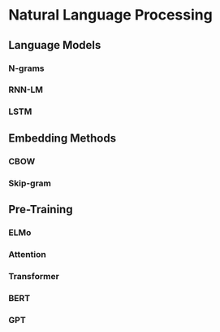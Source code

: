 # Natural Language Processing

## Language Models

### N-grams

### RNN-LM

### LSTM

## Embedding Methods

### CBOW

### Skip-gram

## Pre-Training

### ELMo

### Attention

### Transformer

### BERT

### GPT

